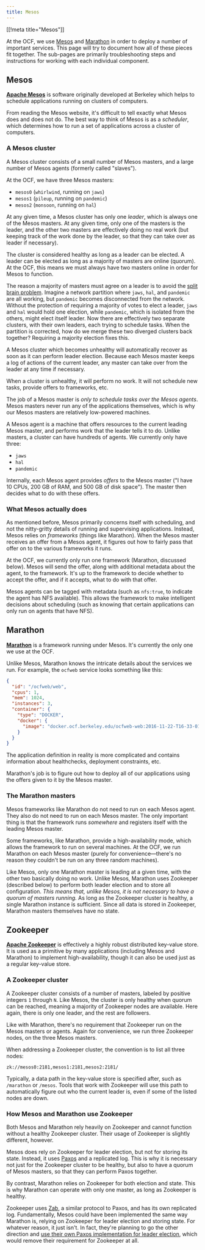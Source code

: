 ```yaml
---
title: Mesos
---
```


[[!meta title="Mesos"]]

At the OCF, we use [Mesos][mesos] and [Marathon][marathon] in order to deploy a
number of important services. This page will try to document how all of these
pieces fit together. The sub-pages are primarily troubleshooting steps and
instructions for working with each individual component.

## Mesos

**[Apache Mesos][mesos]** is software originally developed at Berkeley which
helps to schedule applications running on clusters of computers.

From reading the Mesos website, it's difficult to tell exactly what Mesos does
and does not do. The best way to think of Mesos is as a _scheduler_, which
determines how to run a set of applications across a cluster of computers.

### A Mesos cluster

A Mesos cluster consists of a small number of Mesos masters, and a large number
of Mesos agents (formerly called "slaves").

At the OCF, we have three Mesos masters:

- `mesos0` (`whirlwind`, running on `jaws`)
- `mesos1` (`pileup`, running on `pandemic`)
- `mesos2` (`monsoon`, running on `hal`)

At any given time, a Mesos cluster has only one _leader_, which is always one
of the Mesos masters. At any given time, only one of the masters is the leader,
and the other two masters are effectively doing no real work (but keeping track
of the work done by the leader, so that they can take over as leader if
necessary).

The cluster is considered healthy as long as a leader can be elected. A leader
can be elected as long as a majority of masters are online (quorum). At the
OCF, this means we must always have two masters online in order for Mesos to
function.

The reason a majority of masters must agree on a leader is to avoid the [split
brain problem][split-brain]. Imagine a network partition where `jaws`, `hal`,
and `pandemic` are all working, but `pandemic` becomes disconnected from the
network. Without the protection of requiring a majority of votes to elect a
leader, `jaws` and `hal` would hold one election, while `pandemic`, which is
isolated from the others, might elect itself leader. Now there are effectively
two separate clusters, with their own leaders, each trying to schedule tasks.
When the partition is corrected, how do we merge these two diverged clusters
back together? Requiring a majority election fixes this.

A Mesos cluster which becomes unhealthy will automatically recover as soon as
it can perform leader election. Because each Mesos master keeps a log of
actions of the current leader, any master can take over from the leader at any
time if necessary.

When a cluster is unhealthy, it will perform no work. It will not schedule new
tasks, provide offers to frameworks, etc.

The job of a Mesos master is _only to schedule tasks over the Mesos agents_.
Mesos masters never run any of the applications themselves, which is why our
Mesos masters are relatively low-powered machines.

A Mesos agent is a machine that offers resources to the current leading Mesos
master, and performs work that the leader tells it to do. Unlike masters, a
cluster can have hundreds of agents. We currently only have three:

- `jaws`
- `hal`
- `pandemic`

Internally, each Mesos agent provides _offers_ to the Mesos master ("I have 10
CPUs, 200 GB of RAM, and 500 GB of disk space"). The master then decides what
to do with these offers.

### What Mesos actually does

As mentioned before, Mesos primarily concerns itself with scheduling, and not
the nitty-gritty details of running and supervising applications. Instead,
Mesos relies on _frameworks_ (things like Marathon). When the Mesos master
receives an offer from a Mesos agent, it figures out how to fairly pass that
offer on to the various frameworks it runs.

At the OCF, we currently only run one framework (Marathon, discussed below).
Mesos will send the offer, along with additional metadata about the agent, to
the framework. It's up to the framework to decide whether to accept the offer,
and if it accepts, what to do with that offer.

Mesos agents can be tagged with metadata (such as `nfs:true`, to indicate the
agent has NFS available). This allows the framework to make intelligent
decisions about scheduling (such as knowing that certain applications can only
run on agents that have NFS).

## Marathon

**[Marathon][marathon]** is a framework running under Mesos. It's currently the
only one we use at the OCF.

Unlike Mesos, Marathon knows the intricate details about the services we run.
For example, the `ocfweb` service looks something like this:

```json
{
  "id": "/ocfweb/web",
  "cpus": 1,
  "mem": 1024,
  "instances": 3,
  "container": {
    "type": "DOCKER",
    "docker": {
      "image": "docker.ocf.berkeley.edu/ocfweb-web:2016-11-22-T16-33-01"
    }
  }
}
```

The application definition in reality is more complicated and contains
information about healthchecks, deployment constraints, etc.

Marathon's job is to figure out how to deploy all of our applications using the
offers given to it by the Mesos master.

### The Marathon masters

Mesos frameworks like Marathon do not need to run on each Mesos agent. They
also do not need to run on each Mesos master. The only important thing is that
the framework runs _somewhere_ and registers itself with the leading Mesos
master.

Some frameworks, like Marathon, provide a high-availability mode, which allows
the framework to run on several machines. At the OCF, we run Marathon on each
Mesos master (purely for convenience—there's no reason they couldn't be run on
any three random machines).

Like Mesos, only one Marathon master is leading at a given time, with the other
two basically doing no work. Unlike Mesos, Marathon uses Zookeeper (described
below) to perform both leader election and to store all configuration. _This
means that, unlike Mesos, it is not necessary to have a quorum of masters
running._ As long as the Zookeeper cluster is healthy, a single Marathon
instance is sufficient. Since all data is stored in Zookeeper, Marathon masters
themselves have no state.

## Zookeeper

**[Apache Zookeeper][zookeeper]** is effectively a highly robust distributed
key-value store. It is used as a primitive by many applications (including
Mesos and Marathon) to implement high-availability, though it can also be used
just as a regular key-value store.

### A Zookeeper cluster

A Zookeeper cluster consists of a number of masters, labeled by positive
integers `1` through `N`. Like Mesos, the cluster is only healthy when quorum
can be reached, meaning a majority of Zookeeper nodes are available. Here
again, there is only one leader, and the rest are followers.

Like with Marathon, there's no requirement that Zookeeper run on the Mesos
masters or agents. Again for convenience, we run three Zookeeper nodes, on the
three Mesos masters.

When addressing a Zookeeper cluster, the convention is to list all three nodes:

    zk://mesos0:2181,mesos1:2181,mesos2:2181/

Typically, a data path in the key-value store is specified after, such as
`/marathon` or `/mesos`. Tools that work with Zookeeper will use this path to
automatically figure out who the current leader is, even if some of the listed
nodes are down.

### How Mesos and Marathon use Zookeeper

Both Mesos and Marathon rely heavily on Zookeeper and cannot function without a
healthy Zookeeper cluster. Their usage of Zookeeper is slightly different, however.

Mesos does rely on Zookeeper for leader election, but not for storing its
state. Instead, it uses [Paxos][paxos] and a replicated log. This is why it is
necessary not just for the Zookeeper cluster to be healthy, but also to have a
quorum of Mesos masters, so that they can perform Paxos together.

By contrast, Marathon relies on Zookeeper for both election and state. This is
why Marathon can operate with only one master, as long as Zookeeper is healthy.

Zookeeper uses [Zab][zab], a similar protocol to Paxos, and has its own
replicated log. Fundamentally, Mesos could have been implemented the same way
Marathon is, relying on Zookeeper for leader election and storing state. For
whatever reason, it just isn't. In fact, they're planning to go the other
direction and [use their own Paxos implementation for leader
election][mesos-3574], which would remove their requirement for Zookeeper at all.

[marathon]: https://mesosphere.github.io/marathon/
[mesos]: https://mesos.apache.org/
[split-brain]: https://en.wikipedia.org/wiki/Split-brain_(computing)
[zookeeper]: https://zookeeper.apache.org/
[paxos]: https://mesos.apache.org/documentation/latest/replicated-log-internals/
[zab]: https://cwiki.apache.org/confluence/display/ZOOKEEPER/Zab+vs.+Paxos
[mesos-3574]: https://issues.apache.org/jira/browse/MESOS-3574
